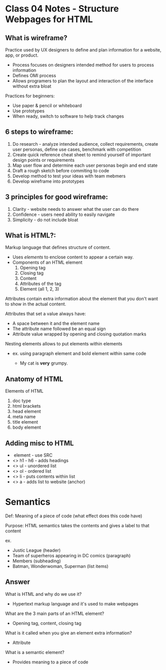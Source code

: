 # Class 04 Notes - Structure Webpages for HTML

## What is wireframe?

Practice used by UX designers to define and plan information for a website, app, or product.
- Process focuses on designers intended method for users to process information
- Defines OMI process
- Allows programers to plan the layout and interaction of the interface without extra bloat

Practices for beginners:
- Use paper & pencil or whiteboard 
- Use prototypes
- When ready, switch to software to help track changes

## 6 steps to wireframe:

1. Do research - analyze intended audience, collect requirements, create user personas, define use cases, benchmark with competition
2. Create quick reference cheat sheet to remind yourself of important design points or requirements
3. Map user flow and determine each user personas begin and end state
4. Draft a rough sketch before commiting to code
5. Develop method to test your ideas with team mebmers
6. Develop wireframe into prototypes

## 3 principles for good wireframe:

1. Clarity - website needs to answer what the user can do there
2. Confidence - users need ability to easily navigate
3. Simplicity - do not include bloat

## What is HTML?:

Markup language that defines structure of content.
- Uses <i>elements</i> to enclose content to appear a certain way.
- Components of an HTML element
    1. Opening tag
    2. Closing tag
    3. Content
    4. Attributes of the tag
    5. Element (all 1, 2, 3)

Attributes contain extra information about the element that you don't want to show in the actual content.

Attributes that set a value always have:
- A space between it and the element name
- The attribute name followed be an equal sign
- Attribute value wrapped by opening and closing quotation marks

Nesting elements allows to put elements within elements
- ex. using paragraph element and bold element within same code
    - <p>My cat is <strong>very</strong> grumpy.</p>

## Anatomy of HTML

Elements of HTML
1. doc type
2. html brackets
3. head element
4. meta name
5. title element
6. body element 

## Adding misc to HTML

* <img> element - use SRC
* <> h1 - h6 - adds headings
* <> ul - unordered list
* <> ol - ordered list
* <> li - puts contents within list
* <> a - adds list to website (anchor)

# Semantics

Def: Meaning of a piece of code (what effect does this code have)

Purpose: HTML semantics takes the contents and gives a label to that content

ex. 
- Justic League (header)
- Team of superheros appearing in DC comics (paragraph)
- Members (subheading)
- Batman, Wonderwoman, Superman (list items)

## Answer
What is HTML and why do we use it?
- Hypertext markup language and it's used to make webpages

What are the 3 main parts of an HTML element?
- Opening tag, content, closing tag

What is it called when you give an element extra information?
- Attribute

What is a semantic element?
- Provides meaning to a piece of code